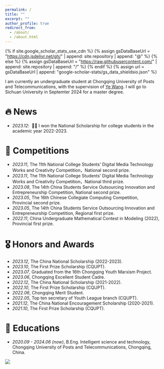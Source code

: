 ```yaml
---
permalink: /
title: ""
excerpt: ""
author_profile: true
redirect_from: 
  - /about/
  - /about.html
---
```


{% if site.google_scholar_stats_use_cdn %}
{% assign gsDataBaseUrl = "https://cdn.jsdelivr.net/gh/" | append: site.repository | append: "@" %}
{% else %}
{% assign gsDataBaseUrl = "https://raw.githubusercontent.com/" | append: site.repository | append: "/" %}
{% endif %}
{% assign url = gsDataBaseUrl | append: "google-scholar-stats/gs_data_shieldsio.json" %}

<span class='anchor' id='about-me'></span>

I am currently an undergraduate student at Chongqing University of Posts and Telecommunications, with the supervision of [Ye Wang](https://wangye0523.github.io/). I will go to Sichuan University in Septemter 2024 for a master degree.


# 🔥 News
- *2023.12*: &nbsp;🎉🎉 I won the National Scholarship for college students in the academic year 2022-2023. 


# 📝 Competitions 
- *2023.11*, The 11th National College Students' Digital Media Technology Works and Creativity Competition，National second prize.
- *2023.11*, The 11th National College Students' Digital Media Technology Works and Creativity Competition，National third prize.
- *2023.08*, The 14th China Students Service Outsourcing Innovation and Entrepreneurship Competition, National second prize.
- *2023.05*, The 16th Chinese Collegiate Computing Competition, Provincial second prize.
- *2023.05*, The 14th China Students Service Outsourcing Innovation and Entrepreneurship Competition, Regional first prize.
- *2022.11*, China Undergraduate Mathematical Contest in Modeling (2022), Provincial first prize.



# 🎖 Honors and Awards
- *2023.12*, The China National Scholarship (2022-2023).
- *2023.10*, The First Prize Scholarship (CQUPT).
- *2023.07*, Graduated from the 16th Chongqing Youth Marxism Project.
- *2023.06*, Chongqing Excellent Student Cadre.
- *2022.12*, The China National Scholarship (2021-2022).
- *2022.10*, The First Prize Scholarship (CQUPT).
- *2022.06*, Chongqing Merit Student.
- *2022.05*, Top ten secretary of Youth League branch (CQUPT).
- *2021.12*, The China National Encouragement Scholarship (2020-2021).
- *2021.10*, The First Prize Scholarship (CQUPT).



# 📖 Educations
- *2020.09 - 2024.06 (now)*, B.Eng. Intelligent science and technology, Chongqing University of Posts and Telecommunications, Chongqing, China.


<!--

# 💬 Invited Talks
- *2021.06*, Lorem ipsum dolor sit amet, consectetur adipiscing elit. Vivamus ornare aliquet ipsum, ac tempus justo dapibus sit amet. 
- *2021.03*, Lorem ipsum dolor sit amet, consectetur adipiscing elit. Vivamus ornare aliquet ipsum, ac tempus justo dapibus sit amet.  \| [\[video\]](https://github.com/)

# 💻 Internships
- *2019.05 - 2020.02*, [Lorem](https://github.com/), China.
-->
<a href="https://clustrmaps.com/site/1bxpc"  title="Visit tracker"><img src="//www.clustrmaps.com/map_v2.png?d=RkKj3tHK4P8QoPYq7dew8DX87K1aZDrq3LlaQ2bm80Y&cl=ffffff" /></a>
